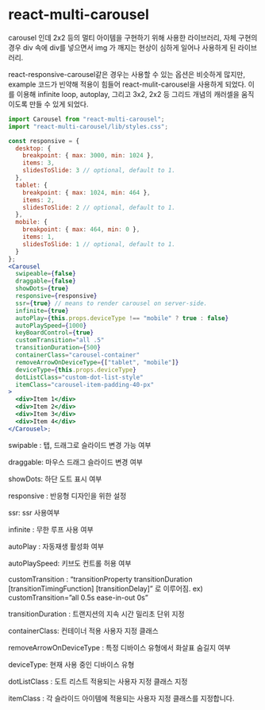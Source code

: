 # react-multi-carousel

carousel 인데 2x2 등의 멀티 아이템을 구현하기 위해 사용한 라이브러리, 자체 구현의 경우 div 속에 div를 넣으면서 img 가 깨지는 현상이 심하게 일어나 사용하게 된 라이브러리.

react-responsive-carousel같은 경우는 사용할 수 있는 옵션은 비슷하게 많지만, example 코드가 빈약해 적용이 힘들어 react-mulit-carousel을 사용하게 되었다. 이를 이용해 infinite loop, autoplay, 그리고 3x2, 2x2 등 그리드 개념의 캐러셀을 움직이도록 만들 수 있게 되었다.

```jsx
import Carousel from "react-multi-carousel";
import "react-multi-carousel/lib/styles.css";

const responsive = {
  desktop: {
    breakpoint: { max: 3000, min: 1024 },
    items: 3,
    slidesToSlide: 3 // optional, default to 1.
  },
  tablet: {
    breakpoint: { max: 1024, min: 464 },
    items: 2,
    slidesToSlide: 2 // optional, default to 1.
  },
  mobile: {
    breakpoint: { max: 464, min: 0 },
    items: 1,
    slidesToSlide: 1 // optional, default to 1.
  }
};
<Carousel
  swipeable={false}
  draggable={false}
  showDots={true}
  responsive={responsive}
  ssr={true} // means to render carousel on server-side.
  infinite={true}
  autoPlay={this.props.deviceType !== "mobile" ? true : false}
  autoPlaySpeed={1000}
  keyBoardControl={true}
  customTransition="all .5"
  transitionDuration={500}
  containerClass="carousel-container"
  removeArrowOnDeviceType={["tablet", "mobile"]}
  deviceType={this.props.deviceType}
  dotListClass="custom-dot-list-style"
  itemClass="carousel-item-padding-40-px"
>
  <div>Item 1</div>
  <div>Item 2</div>
  <div>Item 3</div>
  <div>Item 4</div>
</Carousel>;
```

swipable : 탭, 드래그로 슬라이드 변경 가능 여부

draggable: 마우스 드래그 슬라이드 변경 여부

showDots: 하단 도트 표시 여부

responsive : 반응형 디자인을 위한 설정

ssr: ssr 사용여부

infinite : 무한 루프 사용 여부

autoPlay : 자동재생 활성화 여부

autoPlaySpeed: 키브도 컨트롤 허용 여부

customTransition : “transitionProperty transitionDuration [transitionTimingFunction] [transitionDelay]” 로 이루어짐. ex) customTransition=”all 0.5s ease-in-out 0s”

transitionDuration : 트랜지션의 지속 시간 밀리초 단위 지정

containerClass: 컨테이너 적용 사용자 지정 클래스 

removeArrowOnDeviceType : 특정 디바이스 유형에서 화살표 숨길지 여부 

deviceType: 현재 사용 중인 디바이스 유형

dotListClass : 도트 리스트 적용되는 사용자 지정 클래스 지정

itemClass : 각 슬라이드 아이템에 적용되는 사용자 지정 클래스를 지정합니다.